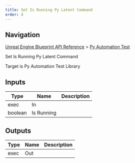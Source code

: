 ```yaml
---
title: Set Is Running Py Latent Command
order: 4
---
```

## Navigation

[Unreal Engine Blueprint API Reference](https://dev.epicgames.com/documentation/en-us/unreal-engine/BlueprintAPI) > [Py Automation Test](https://dev.epicgames.com/documentation/en-us/unreal-engine/BlueprintAPI/PyAutomationTest)

Set Is Running Py Latent Command

Target is Py Automation Test Library

## Inputs

| Type | Name | Description |
| --- | --- | --- |
| exec | In |  |
| boolean | Is Running |  |

## Outputs

| Type | Name | Description |
| --- | --- | --- |
| exec | Out |  |
